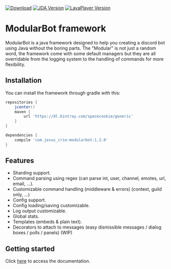 [![Download](https://api.bintray.com/packages/spacecookie/generic/modularbot/images/download.svg)](https://bintray.com/spacecookie/generic/modularbot/_latestVersion)
[![JDA Version](https://img.shields.io/badge/JDA-3.3.1__300-brightgreen.svg)](https://github.com/DV8FromTheWorld/JDA)
[![LavaPlayer Version](https://img.shields.io/badge/LavaPlayer-1.2.44-brightgreen.svg)](https://github.com/sedmelluq/lavaplayer)

# ModularBot framework
ModularBot is a java framework designed to help you creating a discord bot using Java without the boring parts.
The "Modular" is not just a random word, the framework come with some default managers but they are all overridable from the logging system to the handling of commands for more flexibility.

## Installation
You can install the framework through gradle with this:
```gradle
repositories {
    jcenter()
    maven {
        url 'https://dl.bintray.com/spacecookie/generic'
    }
}

dependencies {
    compile 'com.jesus_crie:modularbot:1.2.0'
}
```

## Features
- Sharding support.
- Command parsing using regex (can parse int, user, channel, emotes, url, email, ...).
- Customizable command handling (middleware & errors) (context, guild only, ...)
- Config support.
- Config loading/saving customizable.
- Log output customizable.
- Global stats.
- Templates (embeds & plain text).
- Decorators to attach to messages (easy dismissible messages / dialog boxes / polls / panels) (WIP)

## Getting started
Click [here](https://github.com/JesusCrie/ModularBot/wiki) to access the documentation.